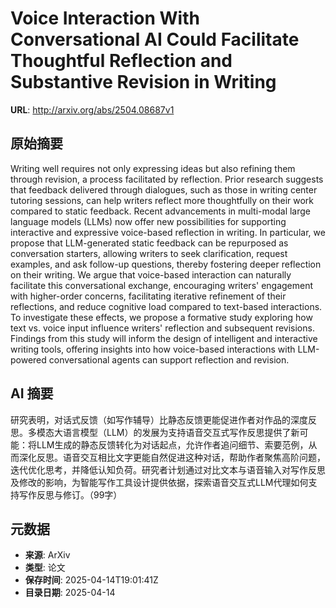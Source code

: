 # Voice Interaction With Conversational AI Could Facilitate Thoughtful Reflection and Substantive Revision in Writing

**URL**: http://arxiv.org/abs/2504.08687v1

## 原始摘要

Writing well requires not only expressing ideas but also refining them
through revision, a process facilitated by reflection. Prior research suggests
that feedback delivered through dialogues, such as those in writing center
tutoring sessions, can help writers reflect more thoughtfully on their work
compared to static feedback. Recent advancements in multi-modal large language
models (LLMs) now offer new possibilities for supporting interactive and
expressive voice-based reflection in writing. In particular, we propose that
LLM-generated static feedback can be repurposed as conversation starters,
allowing writers to seek clarification, request examples, and ask follow-up
questions, thereby fostering deeper reflection on their writing. We argue that
voice-based interaction can naturally facilitate this conversational exchange,
encouraging writers' engagement with higher-order concerns, facilitating
iterative refinement of their reflections, and reduce cognitive load compared
to text-based interactions. To investigate these effects, we propose a
formative study exploring how text vs. voice input influence writers'
reflection and subsequent revisions. Findings from this study will inform the
design of intelligent and interactive writing tools, offering insights into how
voice-based interactions with LLM-powered conversational agents can support
reflection and revision.


## AI 摘要

研究表明，对话式反馈（如写作辅导）比静态反馈更能促进作者对作品的深度反思。多模态大语言模型（LLM）的发展为支持语音交互式写作反思提供了新可能：将LLM生成的静态反馈转化为对话起点，允许作者追问细节、索要范例，从而深化反思。语音交互相比文字更能自然促进这种对话，帮助作者聚焦高阶问题，迭代优化思考，并降低认知负荷。研究者计划通过对比文本与语音输入对写作反思及修改的影响，为智能写作工具设计提供依据，探索语音交互式LLM代理如何支持写作反思与修订。（99字）

## 元数据

- **来源**: ArXiv
- **类型**: 论文
- **保存时间**: 2025-04-14T19:01:41Z
- **目录日期**: 2025-04-14
